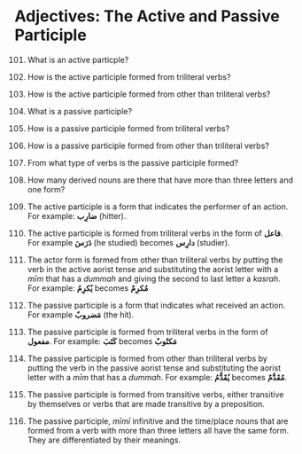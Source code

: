 Adjectives: The Active and Passive Participle
=============================================

101. What is an active particple?

102. How is the active participle formed from triliteral verbs?

103. How is the active participle formed from other than triliteral
verbs?

104. What is a passive participle?

105. How is a passive participle formed from triliteral verbs?

106. How is a passive participle formed from other than triliteral
verbs?

107. From what type of verbs is the passive participle formed?

108. How many derived nouns are there that have more than three letters
and one form?

101. The active participle is a form that indicates the performer of an
action. For example: **ضارِب** (hitter).

102. The active participle is formed from triliteral verbs in the form
of **فاعل**. For example **دَرَسَ** (he studied) becomes **دارِس**
(studier).

103. The actor form is formed from other than triliteral verbs by
putting the verb in the active aorist tense and substituting the aorist
letter with a *mīm* that has a *dummah* and giving the second to last
letter a *kasrah*. For example: **یُکرِمُ** becomes **مُکرِمٌ**

104. The passive participle is a form that indicates what received an
action. For example **مَضروبٌ** (the hit).

105. The passive participle is formed from triliteral verbs in the form
of **مفعول**. For example: **کَتَبَ** becomes **مَکتُوبٌ**

106. The passive participle is formed from other than triliteral verbs
by putting the verb in the passive aorist tense and substituting the
aorist letter with a *mīm* that has a *dummah*. For example:
**یُقَدُّمُ** becomes **مُقَدَّمٌ**.

107. The passive participle is formed from transitive verbs, either
transitive by themselves or verbs that are made transitive by a
preposition.

108. The passive participle, *mīmī* infinitive and the time/place nouns
that are formed from a verb with more than three letters all have the
same form. They are differentiated by their meanings.


